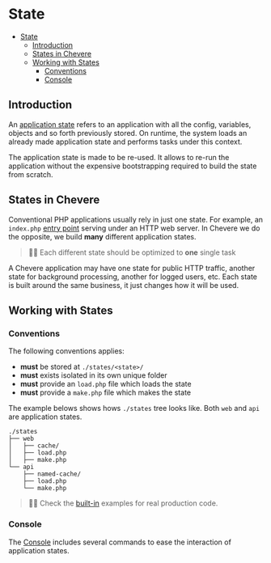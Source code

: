 # State

- [State](#state)
  - [Introduction](#introduction)
  - [States in Chevere](#states-in-chevere)
  - [Working with States](#working-with-states)
    - [Conventions](#conventions)
    - [Console](#console)

## Introduction

An [application state](https://en.wikipedia.org/wiki/State_(computer_science)) refers to an application with all the config, variables, objects and so forth previously stored. On runtime, the system loads an already made application state and performs tasks under this context.

The application state is made to be re-used. It allows to re-run the application without the expensive bootstrapping required to build the state from scratch.

## States in Chevere

Conventional PHP applications usually rely in just one state. For example, an `index.php` [entry point](https://en.wikipedia.org/wiki/Entry_point) serving under an HTTP web server. In Chevere we do the opposite, we build **many** different application states.

> 🧔🏾 Each different state should be optimized to **one** single task

A Chevere application may have one state for public HTTP traffic, another state for background processing, another for logged users, etc. Each state is built around the same business, it just changes how it will be used.

## Working with States

### Conventions

The following conventions applies:

* **must** be stored at `./states/<state>/`
* **must** exists isolated in its own unique folder
* **must** provide an `load.php` file which loads the state
* **must** provide a `make.php` file which makes the state

The example belows shows hows `./states` tree looks like. Both `web` and `api` are application states.

```shell
./states
├── web
│   ├── cache/
│   ├── load.php
│   ├── make.php
└── api
    ├── named-cache/
    ├── load.php
    └── make.php
```

> 🧔🏾 Check the [built-in]() examples for real production code.

### Console

The [Console](../components/console.md#state) includes several commands to ease the interaction of application states.